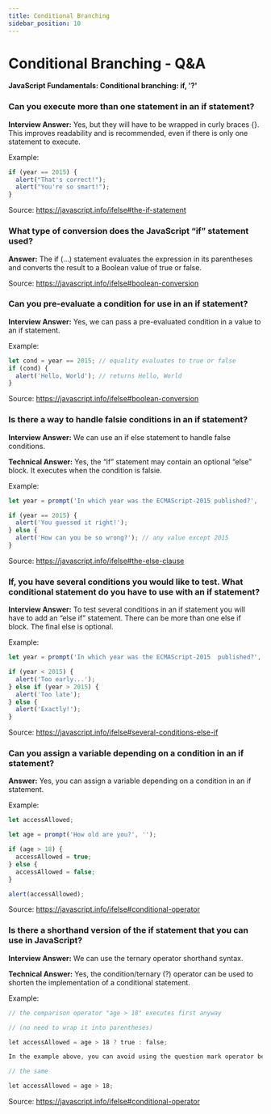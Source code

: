 ```yaml
---
title: Conditional Branching
sidebar_position: 10
---
```


# Conditional Branching - Q&A

**JavaScript Fundamentals: Conditional branching: if, '?'**

### Can you execute more than one statement in an if statement?

**Interview Answer:** Yes, but they will have to be wrapped in curly braces {}. This improves readability and is recommended, even if there is only one statement to execute.

Example:

```js
if (year == 2015) {
  alert("That's correct!");
  alert("You're so smart!");
}
```

Source: <https://javascript.info/ifelse#the-if-statement>

### What type of conversion does the JavaScript “if” statement used?

**Answer:** The if (…) statement evaluates the expression in its parentheses and converts the result to a Boolean value of true or false.

Source: <https://javascript.info/ifelse#boolean-conversion>

### Can you pre-evaluate a condition for use in an if statement?

**Interview Answer:** Yes, we can pass a pre-evaluated condition in a value to an if statement.

Example:

```js
let cond = year == 2015; // equality evaluates to true or false
if (cond) {
  alert('Hello, World'); // returns Hello, World
}
```

Source: <https://javascript.info/ifelse#boolean-conversion>

### Is there a way to handle falsie conditions in an if statement?

**Interview Answer:** We can use an if else statement to handle false conditions.

**Technical Answer:** Yes, the “if” statement may contain an optional “else” block. It executes when the condition is falsie.

Example:

```js
let year = prompt('In which year was the ECMAScript-2015 published?', '');

if (year == 2015) {
  alert('You guessed it right!');
} else {
  alert('How can you be so wrong?'); // any value except 2015
}
```

Source: <https://javascript.info/ifelse#the-else-clause>

### If, you have several conditions you would like to test. What conditional statement do you have to use with an if statement?

**Interview Answer:** To test several conditions in an if statement you will have to add an “else if” statement. There can be more than one else if block. The final else is optional.

Example:

```js
let year = prompt('In which year was the ECMAScript-2015  published?', '');

if (year < 2015) {
  alert('Too early...');
} else if (year > 2015) {
  alert('Too late');
} else {
  alert('Exactly!');
}
```

Source: <https://javascript.info/ifelse#several-conditions-else-if>

### Can you assign a variable depending on a condition in an if statement?

**Answer:** Yes, you can assign a variable depending on a condition in an if statement.

Example:

```js
let accessAllowed;

let age = prompt('How old are you?', '');

if (age > 18) {
  accessAllowed = true;
} else {
  accessAllowed = false;
}

alert(accessAllowed);
```

Source: <https://javascript.info/ifelse#conditional-operator>

### Is there a shorthand version of the if statement that you can use in JavaScript?

**Interview Answer:** We can use the ternary operator shorthand syntax.

**Technical Answer:** Yes, the condition/ternary (?) operator can be used to shorten the implementation of a conditional statement.

Example:

```js
// the comparison operator "age > 18" executes first anyway

// (no need to wrap it into parentheses)

let accessAllowed = age > 18 ? true : false;

In the example above, you can avoid using the question mark operator because the comparison itself returns true/false:

// the same

let accessAllowed = age > 18;
```

Source: <https://javascript.info/ifelse#conditional-operator>
